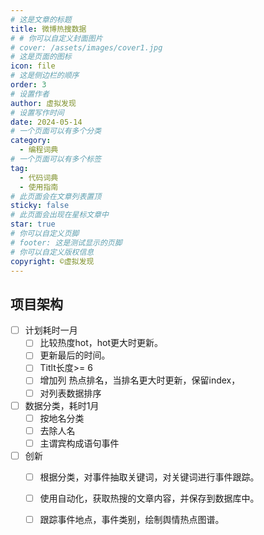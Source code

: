 ```yaml
---
# 这是文章的标题
title: 微博热搜数据
# # 你可以自定义封面图片
# cover: /assets/images/cover1.jpg
# 这是页面的图标
icon: file
# 这是侧边栏的顺序
order: 3
# 设置作者
author: 虚拟发现
# 设置写作时间
date: 2024-05-14
# 一个页面可以有多个分类
category:
  - 编程词典
# 一个页面可以有多个标签
tag:
  - 代码词典
  - 使用指南
# 此页面会在文章列表置顶
sticky: false
# 此页面会出现在星标文章中
star: true
# 你可以自定义页脚
# footer: 这是测试显示的页脚
# 你可以自定义版权信息
copyright: ©虚拟发现
---
```


## 项目架构
- [ ] 计划耗时一月
  - [ ] 比较热度hot，hot更大时更新。
  - [ ] 更新最后的时间。
  - [ ] Titlt长度>= 6
  - [ ] 增加列 热点排名，当排名更大时更新，保留index，
  - [ ] 对列表数据排序
- [ ] 数据分类，耗时1月
  - [ ] 按地名分类
  - [ ] 去除人名
  - [ ] 主谓宾构成语句事件
- [ ] 创新
  - [ ] 根据分类，对事件抽取关键词，对关键词进行事件跟踪。
  - [ ] 使用自动化，获取热搜的文章内容，并保存到数据库中。
  - [ ] 跟踪事件地点，事件类别，绘制舆情热点图谱。
    


